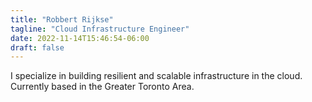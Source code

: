 ```yaml
---
title: "Robbert Rijkse"
tagline: "Cloud Infrastructure Engineer"
date: 2022-11-14T15:46:54-06:00
draft: false
---
```


I specialize in building resilient and scalable infrastructure in the cloud. Currently based in the Greater Toronto Area.
